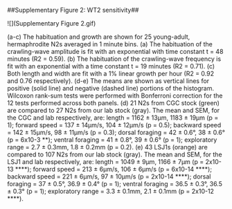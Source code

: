 ##Supplementary Figure 2: WT2 sensitivity##

![](Supplementary Figure 2.gif)

(a-c) The habituation and growth are shown for 25 young-adult, hermaphrodite N2s averaged in 1 minute bins. (a) The habituation of the crawling-wave amplitude is fit with an exponential with time constant t = 48 minutes (R2 = 0.59). (b) The habituation of the crawling-wave frequency is fit with an exponential with a time constant t = 19 minutes (R2 = 0.71). (c) Both length and width are fit with a 1% linear growth per hour (R2 = 0.92 and 0.76 respectively). (d-e) The means are shown as vertical lines for positive (solid line) and negative (dashed line) portions of the histogram. Wilcoxon rank-sum tests were performed with Bonferroni correction for the 12 tests performed across both panels. (d) 21 N2s from CGC stock (green) are compared to 27 N2s from our lab stock (gray). The mean and SEM, for the CGC and lab respectively, are: length = 1162 ± 13µm, 1183 ± 19µm (p = 1); forward speed = 137 ± 14µm/s, 104  ± 12µm/s (p = 0.5); backward speed = 142 ± 15µm/s, 98 ± 11µm/s (p = 0.3); dorsal foraging = 42 ± 0.6°, 38 ± 0.6° (p = 6x10-3 **); ventral foraging = 41 ± 0.8°, 39 ± 0.6° (p = 1); exploratory range = 2.7 ± 0.3mm, 
1.8 ± 0.2mm (p = 0.2). (e) 43 LSJ1s (orange) are compared to 107 N2s from our lab stock (gray). The mean and SEM, for the LSJ1 and lab respectively, are: length = 1049 ± 9µm, 1166 ± 7µm (p = 2x10-13 ****); forward speed = 213 ± 6µm/s, 106 ± 6µm/s (p = 6x10-14 ****); backward speed = 221 ± 6µm/s, 97 ± 10µm/s (p = 2x10-14 ****); dorsal foraging = 37 ± 0.5°, 36.9 ± 0.4° (p = 1); ventral foraging = 36.5 ± 0.3°, 36.5 ± 0.3° (p = 1); exploratory range = 3.3 ± 0.1mm, 2.1 ± 0.1mm (p = 2x10-12 ****). 